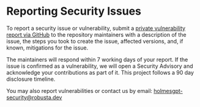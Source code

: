# Reporting Security Issues

To report a security issue or vulnerability, submit a [private vulnerability report via GitHub](https://github.com/robusta-dev/holmesgpt/security/advisories/new) to the repository maintainers with a description of the issue, the steps you took to create the issue, affected versions, and, if known, mitigations for the issue.

The maintainers will respond within 7 working days of your report. If the issue is confirmed as a vulnerability, we will open a Security Advisory and acknowledge your contributions as part of it. This project follows a 90 day disclosure timeline.

You may also report vulnerabilities or contact us by email: holmesgpt-security@robusta.dev
